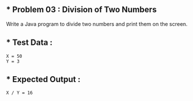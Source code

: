 ## * Problem 03 : Division of Two Numbers

Write a Java program to divide two numbers and print them on the screen.

## * Test Data :
    
    X = 50 
    Y = 3

## * Expected Output :
    X / Y = 16